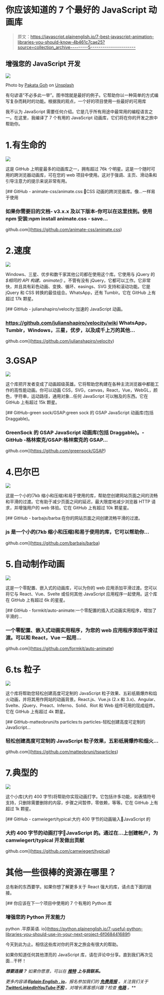 # 你应该知道的 7 个最好的 JavaScript 动画库

> 原文：<https://javascript.plainenglish.io/7-best-javascript-animation-libraries-you-should-know-4b461c7cae25?source=collection_archive---------5----------------------->

## 增强您的 JavaScript 开发

![](img/ee17a640077ef34fc9d8baeb9654870e.png)

Photo by [Pakata Goh](https://unsplash.com/@pakata?utm_source=unsplash&utm_medium=referral&utm_content=creditCopyText) on [Unsplash](https://unsplash.com/s/photos/programming?utm_source=unsplash&utm_medium=referral&utm_content=creditCopyText)

有句谚语“不必多此一举”。图书馆就是最好的例子。它帮助你以一种简单的方式编写复杂而耗时的功能。根据我的观点，一个好的项目使用一些最好的可用库

我不认为 JavaScript 需要任何介绍。它是几乎所有用途中最常用的编程语言之一。在这里，我编译了 7 个有用的 JavaScript 动画库，它们将在你的开发之旅中帮助你。

# 1.有生命的

![](img/0a4483c7a06842bbeb9098cd8044007e.png)

这是 GitHub 上明星最多的动画库之一，拥有超过 76k 个明星。这是一个随时可用的跨浏览器动画库，可在您的 web 项目中使用。这对于强调、主页、滑动条和引导注意力的提示来说非常有用。

[](https://github.com/animate-css/animate.css) [## GitHub - animate-css/animate.css:🍿CSS 动画的跨浏览器库。像…一样易于使用

### 如果你需要旧的文档- v3.x.x 及以下版本-你可以在这里找到。使用 npm 安装:npm install animate.css - save…

github.com](https://github.com/animate-css/animate.css) 

# 2.速度

![](img/9cceacc3bf279b57735ab482eeed6935.png)

Windows、三星、优步和数千家其他公司都在使用这个库。它使用与 jQuery 的 *$相同的 API 构建。animate()* 。不管有没有 jQuery，它都可以工作。它非常快，并且具有彩色动画、变换、循环、easings、SVG 支持和滚动功能。它是 jQuery 和 CSS 转换的最佳组合。WhatsApp，还有 Tumblr。它在 GitHub 上有超过 17k 颗星。

[](https://github.com/julianshapiro/velocity) [## GitHub - julianshapiro/velocity:加速的 JavaScript 动画。

### https://github.com/julianshapiro/velocity/wiki WhatsApp，Tumblr，Windows，三星，优步，以及成千上万的其他…

github.com](https://github.com/julianshapiro/velocity) 

# 3.GSAP

![](img/02c440e4db5e5dc9aa9a65f876b3caf1.png)

这个库把开发者变成了动画超级英雄。它将帮助您构建在各种主流浏览器中都能工作的高性能动画。你可以动画 CSS，SVG，canvas，React，Vue，WebGL，颜色，字符串，运动路径，通用对象…任何 JavaScript 可以触及的东西。它在 GitHub 上有超过 15k 颗星。

[](https://github.com/greensock/GSAP) [## GitHub-green sock/GSAP:green sock 的 GSAP JavaScript 动画库(包括 Draggable)。

### GreenSock 的 GSAP JavaScript 动画库(包括 Draggable)。- GitHub -格林索克/GSAP:格林索克的 GSAP…

github.com](https://github.com/greensock/GSAP) 

# 4.巴尔巴

![](img/53293a0697fc6c808a118f5f4e326cca.png)

这是一个小的(7kb 缩小和压缩)和易于使用的库，帮助您创建网站页面之间的流畅和平滑的过渡。它有助于减少页面之间的延迟，最大限度地减少浏览器 HTTP 请求，并增强用户的 web 体验。它在 GitHub 上有超过 10k 颗星星。

[](https://github.com/barbajs/barba) [## GitHub - barbajs/barba:在你的网站页面之间创建流畅平滑的过渡。

### js 是一个小的(7kb 缩小和压缩)和易于使用的库，它可以帮助你…

github.com](https://github.com/barbajs/barba) 

# 5.自动制作动画

![](img/011084ee841f9c642116627e7d279227.png)

这是一个零配置、嵌入式的动画库，可以为你的 web 应用添加平滑过渡。您可以将它与 React、Vue、Svelte 或任何其他 JavaScript 应用程序一起使用。这个库在 GitHub 上有超过 6k 的星星。

[](https://github.com/formkit/auto-animate) [## GitHub - formkit/auto-animate:一个零配置的插入式动画实用程序，增加了平滑的…

### 一个零配置、嵌入式动画实用程序，为您的 web 应用程序添加平滑过渡。可以和 React，Vue 一起用…

github.com](https://github.com/formkit/auto-animate) 

# 6.ts 粒子

![](img/3d9bbb62fc7eb5b9245576ac739b9c6f.png)

这个库将帮助您轻松创建高度可定制的 JavaScript 粒子效果、五彩纸屑爆炸和焰火动画，并将其用作网站的动画背景。React.js、Vue.js (2.x 和 3.x)、Angular、Svelte、jQuery、Preact、Inferno、Solid、Riot 和 Web 组件可用的现成组件。它在 GitHub 上有超过 4k 颗星。

[](https://github.com/matteobruni/tsparticles) [## GitHub-matteobruni/ts particles:ts particles-轻松创建高度可定制的 JavaScript…

### 轻松创建高度可定制的 JavaScript 粒子效果，五彩纸屑爆炸和烟火…

github.com](https://github.com/matteobruni/tsparticles) 

# 7.典型的

![](img/010a7da312d383338d3e0a393d8d5499.png)

这个小库(大约 400 字节)将帮助你实现动画打字。它包括许多功能，如表情符号支持，只删除需要删除的内容，步骤之间暂停，零依赖，等等。它在 GitHub 上有超过 1k 颗星。

[](https://github.com/camwiegert/typical) [## GitHub - camwiegert/typical:大约 400 字节的动画输入🐡JavaScript 的

### 大约 400 字节的动画打字🐡JavaScript 的。通过在…上创建帐户，为 camwiegert/typical 开发做出贡献

github.com](https://github.com/camwiegert/typical) 

# 其他一些很棒的资源在哪里？

总有新的东西要学。如果你想了解更多关于 React 强大的库，请点击下面的链接。

[](https://python.plainenglish.io/7-useful-python-libraries-you-should-use-in-your-next-project-6f068441689f) [## 你应该在下一个项目中使用的 7 个有用的 Python 库

### 增强您的 Python 开发能力

python .平原英语. io](https://python.plainenglish.io/7-useful-python-libraries-you-should-use-in-your-next-project-6f068441689f) 

今天到此为止。相信这些库对你的开发之旅会有很大的帮助。

如果你知道任何其他漂亮的 JavaScript 库，请在评论中分享。直到我们再次见面…干杯！

***想要连接？*** *如果你愿意，可以在* [***推特***](https://twitter.com/FarhanTanvirBD) ***上与我联系。***

*更多内容请看*[***plain English . io***](https://plainenglish.io/)*。报名参加我们的* [***免费周报***](http://newsletter.plainenglish.io/) *。关注我们关于*[***Twitter***](https://twitter.com/inPlainEngHQ)[***LinkedIn***](https://www.linkedin.com/company/inplainenglish/)*[***YouTube***](https://www.youtube.com/channel/UCtipWUghju290NWcn8jhyAw)*[***不和***](https://discord.gg/GtDtUAvyhW) *。对增长黑客感兴趣？检查* [***电路***](https://circuit.ooo/) *。***